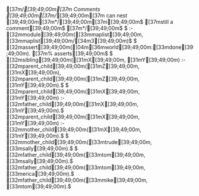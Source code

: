 [37m/*[39;49;00m[37m Comments [39;49;00m[37m/*[39;49;00m[37m can nest [39;49;00m[37m*/[39;49;00m[37m[39;49;00m$
[37mstill a comment[39;49;00m$
[37m*/[39;49;00m$
$
:- [32mmodule[39;49;00m([33mmaplist[39;49;00m, [33mmaplist[39;49;00m/[34m3[39;49;00m)$
$
[32massert[39;49;00m([04m[36mworld[39;49;00m:[33mdone[39;49;00m). [37m% asserts[39;49;00m$
$
[32msibling[39;49;00m([31mX[39;49;00m, [31mY[39;49;00m)      :- [32mparent_child[39;49;00m([31mZ[39;49;00m, [31mX[39;49;00m), [32mparent_child[39;49;00m([31mZ[39;49;00m, [31mY[39;49;00m).$
$
[32mparent_child[39;49;00m([31mX[39;49;00m, [31mY[39;49;00m) :- [32mfather_child[39;49;00m([31mX[39;49;00m, [31mY[39;49;00m).$
[32mparent_child[39;49;00m([31mX[39;49;00m, [31mY[39;49;00m) :- [32mmother_child[39;49;00m([31mX[39;49;00m, [31mY[39;49;00m).$
$
[32mmother_child[39;49;00m([33mtrude[39;49;00m, [33msally[39;49;00m).$
$
[32mfather_child[39;49;00m([33mtom[39;49;00m, [33msally[39;49;00m).$
[32mfather_child[39;49;00m([33mtom[39;49;00m, [33merica[39;49;00m).$
[32mfather_child[39;49;00m([33mmike[39;49;00m, [33mtom[39;49;00m).$
